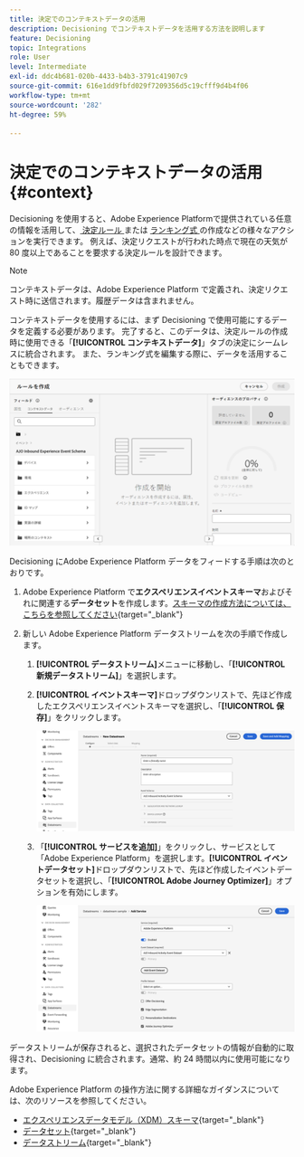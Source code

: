 ```yaml
---
title: 決定でのコンテキストデータの活用
description: Decisioning でコンテキストデータを活用する方法を説明します
feature: Decisioning
topic: Integrations
role: User
level: Intermediate
exl-id: ddc4b681-020b-4433-b4b3-3791c41907c9
source-git-commit: 616e1dd9fbfd029f7209356d5c19cfff9d4b4f06
workflow-type: tm+mt
source-wordcount: '282'
ht-degree: 59%

---
```


# 決定でのコンテキストデータの活用 {#context}

Decisioning を使用すると、Adobe Experience Platformで提供されている任意の情報を活用して、[ 決定ルール ](rules.md) または [ ランキング式 ](ranking.md) の作成などの様々なアクションを実行できます。 例えば、決定リクエストが行われた時点で現在の天気が 80 度以上であることを要求する決定ルールを設計できます。

>[!NOTE]
>
>コンテキストデータは、Adobe Experience Platform で定義され、決定リクエスト時に送信されます。履歴データは含まれません。

コンテキストデータを使用するには、まず Decisioning で使用可能にするデータを定義する必要があります。 完了すると、このデータは、決定ルールの作成時に使用できる「**[!UICONTROL コンテキストデータ]**」タブの決定にシームレスに統合されます。 また、ランキング式を編集する際に、データを活用することもできます。

![](assets/decision-rules-context.png)

Decisioning にAdobe Experience Platform データをフィードする手順は次のとおりです。

1. Adobe Experience Platform で&#x200B;**エクスペリエンスイベントスキーマ**&#x200B;およびそれに関連する&#x200B;**データセット**&#x200B;を作成します。[スキーマの作成方法については、こちらを参照してください](https://experienceleague.adobe.com/ja/docs/experience-platform/xdm/ui/resources/schemas){target="_blank"}

1. 新しい Adobe Experience Platform データストリームを次の手順で作成します。

   1. **[!UICONTROL データストリーム]**&#x200B;メニューに移動し、「**[!UICONTROL 新規データストリーム]**」を選択します。

   1. **[!UICONTROL イベントスキーマ]**&#x200B;ドロップダウンリストで、先ほど作成したエクスペリエンスイベントスキーマを選択し、「**[!UICONTROL 保存]**」をクリックします。

      ![](assets/decision-rule-context-datastream.png)

   1. 「**[!UICONTROL サービスを追加]**」をクリックし、サービスとして「Adobe Experience Platform」を選択します。**[!UICONTROL イベントデータセット]**&#x200B;ドロップダウンリストで、先ほど作成したイベントデータセットを選択し、「**[!UICONTROL Adobe Journey Optimizer]**」オプションを有効にします。

      ![](assets/decision-rules-context-datastream-service.png)

データストリームが保存されると、選択されたデータセットの情報が自動的に取得され、Decisioning に統合されます。通常、約 24 時間以内に使用可能になります。

Adobe Experience Platform の操作方法に関する詳細なガイダンスについては、次のリソースを参照してください。

* [エクスペリエンスデータモデル（XDM）スキーマ](https://experienceleague.adobe.com/ja/docs/experience-platform/xdm/schema/composition){target="_blank"}
* [データセット](https://experienceleague.adobe.com/ja/docs/experience-platform/catalog/datasets/overview){target="_blank"}
* [データストリーム](https://experienceleague.adobe.com/ja/docs/experience-platform/datastreams/overview){target="_blank"}
